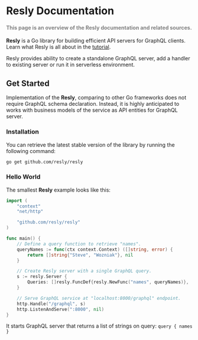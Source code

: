 # Resly Documentation

<h4 style="color:grey">This page is an overview of the Resly documentation and related sources.</h4>

<b>Resly</b> is a Go library for building efficient API servers for GraphQL clients.
Learn what Resly is all about in the [tutorial](tutorial).

Resly provides ability to create a standalone GraphQL server, add a handler to existing
server or run it in serverless environment.

## Get Started

Implementation of the <b>Resly</b>, comparing to other Go frameworks does not require
GraphQL schema declaration. Instead, it is highly anticipated to works with business models
of the service as API entities for GraphQL server.

### Installation

You can retrieve the latest stable version of the library by running the following command:
```bash
go get github.com/resly/resly
```

### Hello World

The smallest <b>Resly</b> example looks like this:

```go
import (
    "context"
    "net/http"

    "github.com/resly/resly"
)

func main() {
    // Define a query function to retrieve "names".
    queryNames := func(ctx context.Context) ([]string, error) {
        return []string{"Steve", "Wozniak"}, nil
    }

    // Create Resly server with a single GraphQL query.
    s := resly.Server {
        Queries: []resly.FuncDef{resly.NewFunc("names", queryNames)},
    }

    // Serve GraphQL service at "localhost:8000/graphql" endpoint.
    http.Handle("/graphql", s)
    http.ListenAndServe(":8000", nil)
}
```

It starts GraphQL server that returns a list of strings on query: `query { names }`
